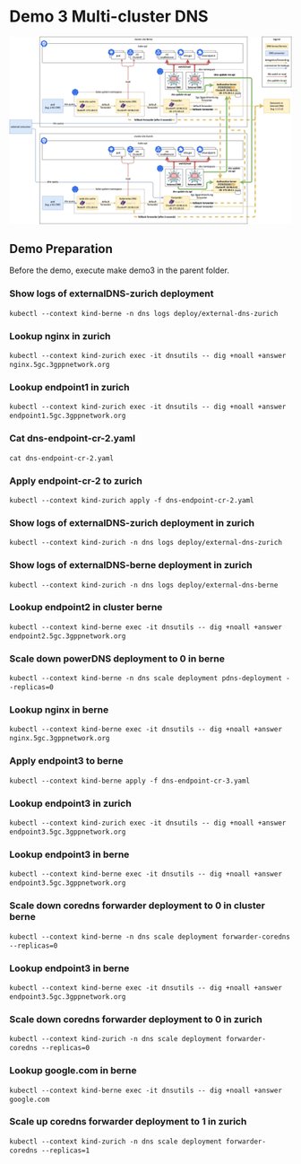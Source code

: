 # Demo 3 Multi-cluster DNS

![dual-cluster-dns-arch](2-cluster-dns-arch.png "Dual Cluster DNS Architecture")

## Demo Preparation

Before the demo, execute make demo3 in the parent folder.


### Show logs of externalDNS-zurich deployment
```
kubectl --context kind-berne -n dns logs deploy/external-dns-zurich
```

### Lookup nginx in zurich
```
kubectl --context kind-zurich exec -it dnsutils -- dig +noall +answer  nginx.5gc.3gppnetwork.org
```

### Lookup endpoint1 in zurich
```
kubectl --context kind-zurich exec -it dnsutils -- dig +noall +answer  endpoint1.5gc.3gppnetwork.org
```

### Cat dns-endpoint-cr-2.yaml
```
cat dns-endpoint-cr-2.yaml
```


### Apply endpoint-cr-2 to zurich
```
kubectl --context kind-zurich apply -f dns-endpoint-cr-2.yaml
```

### Show logs of externalDNS-zurich deployment in zurich
```
kubectl --context kind-zurich -n dns logs deploy/external-dns-zurich
```

### Show logs of externalDNS-berne deployment in zurich
```
kubectl --context kind-zurich -n dns logs deploy/external-dns-berne
```

### Lookup endpoint2 in cluster berne
```
kubectl --context kind-berne exec -it dnsutils -- dig +noall +answer  endpoint2.5gc.3gppnetwork.org
```

### Scale down powerDNS deployment to 0 in berne
```
kubectl --context kind-berne -n dns scale deployment pdns-deployment --replicas=0
```

### Lookup nginx in berne
```
kubectl --context kind-berne exec -it dnsutils -- dig +noall +answer nginx.5gc.3gppnetwork.org
```

### Apply endpoint3 to berne
```
kubectl --context kind-berne apply -f dns-endpoint-cr-3.yaml
```

### Lookup endpoint3 in zurich
```
kubectl --context kind-zurich exec -it dnsutils -- dig +noall +answer endpoint3.5gc.3gppnetwork.org
```

### Lookup endpoint3 in berne
```
kubectl --context kind-berne exec -it dnsutils -- dig +noall +answer endpoint3.5gc.3gppnetwork.org
```

### Scale down coredns forwarder deployment to 0 in cluster berne
```
kubectl --context kind-berne -n dns scale deployment forwarder-coredns --replicas=0
```

### Lookup endpoint3 in berne
```
kubectl --context kind-berne exec -it dnsutils -- dig +noall +answer endpoint3.5gc.3gppnetwork.org
```

### Scale down coredns forwarder deployment to 0 in zurich
```
kubectl --context kind-zurich -n dns scale deployment forwarder-coredns --replicas=0
```

### Lookup google.com in berne
```
kubectl --context kind-berne exec -it dnsutils -- dig +noall +answer google.com
```

### Scale up coredns forwarder deployment to 1 in zurich
```
kubectl --context kind-zurich -n dns scale deployment forwarder-coredns --replicas=1
```

